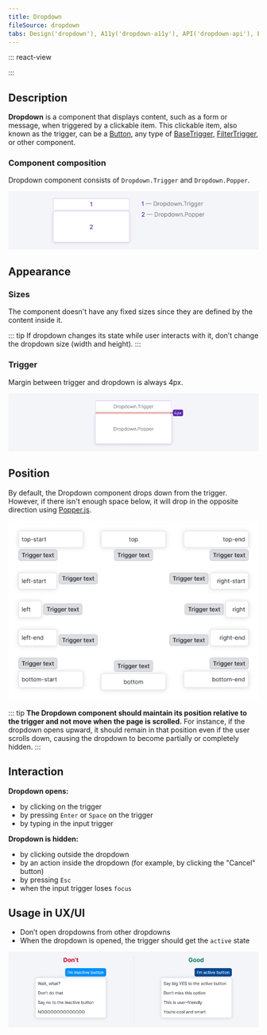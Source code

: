 ```yaml
---
title: Dropdown
fileSource: dropdown
tabs: Design('dropdown'), A11y('dropdown-a11y'), API('dropdown-api'), Example('dropdown-code'), Changelog('dropdown-changelog')
---
```


::: react-view

<script lang="tsx">
import React from 'react';
import Button from '@semcore/ui/button';
import Dropdown from '@semcore/ui/dropdown';
import { Text } from '@semcore/ui/typography';
import PlaygroundGeneration from '@components/PlaygroundGeneration';

const PLACEMENT = [
  'top-start',
  'top',
  'top-end',
  'right-start',
  'right',
  'right-end',
  'bottom-start',
  'bottom',
  'bottom-end',
  'left-start',
  'left',
  'left-end',
];

const App = PlaygroundGeneration((createGroupWidgets) => {
  const { radio, select } = createGroupWidgets('Dropdown');

  const interactive = radio({
    key: 'interactive',
    defaultValue: 'click',
    label: 'Interactive event',
    options: ['click', 'focus'],
  });

  const stretch = radio({
    key: 'stretch',
    defaultValue: 'min',
    label: 'Stretch',
    options: ['min', 'fixed'],
  });

  const placement = select({
    key: 'placement',
    defaultValue: 'top',
    label: 'Placement',
    options: PLACEMENT.map((value) => ({
      name: value,
      value,
    })),
  });

  return (
    <Dropdown placement={placement} interaction={interactive} stretch={stretch}>
      <Dropdown.Trigger id="dropdown-trigger">
        <Button>Trigger</Button>
      </Dropdown.Trigger>
      <Dropdown.Popper p={4} aria-labelledby="dropdown-trigger">
        <Text size={200}>Hello there! I'm Dropdown's content</Text>
      </Dropdown.Popper>
    </Dropdown>
  );
});
</script>

:::

## Description

**Dropdown** is a component that displays content, such as a form or message, when triggered by a clickable item. This clickable item, also known as the trigger, can be a [Button](/components/button/button), any type of [BaseTrigger](/components/base-trigger/base-trigger), [FilterTrigger](/components/filter-trigger/filter-trigger), or other component.

### Component composition

Dropdown component consists of `Dropdown.Trigger` and `Dropdown.Popper`.

![](static/dropdown-scheme.png)

## Appearance

### Sizes

The component doesn't have any fixed sizes since they are defined by the content inside it.

::: tip
If dropdown changes its state while user interacts with it, don’t change the dropdown size (width and height).
:::

### Trigger

Margin between trigger and dropdown is always 4px.

![](static/trigger-dropdown-scheme.png)

## Position

By default, the Dropdown component drops down from the trigger. However, if there isn't enough space below, it will drop in the opposite direction using [Popper.js](https://popper.js.org/).

![All possible positions for Dropdown component based on Popper.js properties clockwise: top-start, top, top-end, right-start, right, right-end, bottom-end, bottom, bottom-start, left-end, left, left-start.](static/dropdown-directions.png)

::: tip
**The Dropdown component should maintain its position relative to the trigger and not move when the page is scrolled.** For instance, if the dropdown opens upward, it should remain in that position even if the user scrolls down, causing the dropdown to become partially or completely hidden.
:::

## Interaction

**Dropdown opens:**

- by clicking on the trigger
- by pressing `Enter` or `Space` on the trigger
- by typing in the input trigger

**Dropdown is hidden:**

- by clicking outside the dropdown
- by an action inside the dropdown (for example, by clicking the "Cancel" button)
- by pressing `Esc`
- when the input trigger loses `focus`

## Usage in UX/UI

- Don’t open dropdowns from other dropdowns
- When the dropdown is opened, the trigger should get the `active` state

![](static/dropdown-trigger-yes-no.png)

